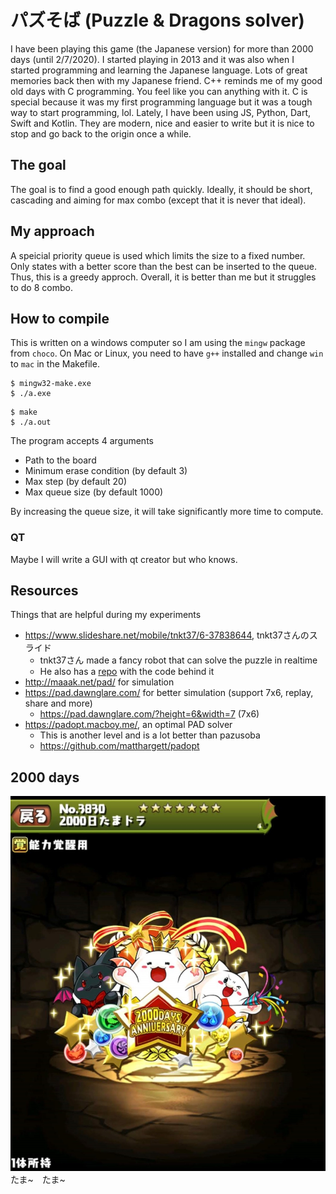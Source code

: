 # パズそば (Puzzle & Dragons solver)
I have been playing this game (the Japanese version) for more than 2000 days (until 2/7/2020). I started playing in 2013 and it was also when I started programming and learning the Japanese language. Lots of great memories back then with my Japanese friend. C++ reminds me of my good old days with C programming. You feel like you can anything with it. C is special because it was my first programming language but it was a tough way to start programming, lol. Lately, I have been using JS, Python, Dart, Swift and Kotlin. They are modern, nice and easier to write but it is nice to stop and go back to the origin once a while. 

## The goal
The goal is to find a good enough path quickly. Ideally, it should be short, cascading and aiming for max combo (except that it is never that ideal). 

## My approach
A speicial priority queue is used which limits the size to a fixed number. Only states with a better score than the best can be inserted to the queue. Thus, this is a greedy approch. Overall, it is better than me but it struggles to do 8 combo.

## How to compile
This is written on a windows computer so I am using the `mingw` package from `choco`. 
On Mac or Linux, you need to have `g++` installed and change `win` to `mac` in the Makefile.
~~~shell
$ mingw32-make.exe
$ ./a.exe
~~~
~~~shell
$ make
$ ./a.out
~~~
The program accepts 4 arguments
- Path to the board
- Minimum erase condition (by default 3)
- Max step (by default 20)
- Max queue size (by default 1000)

By increasing the queue size, it will take significantly more time to compute.

### QT
Maybe I will write a GUI with qt creator but who knows.

## Resources
Things that are helpful during my experiments

- https://www.slideshare.net/mobile/tnkt37/6-37838644, tnkt37さんのスライド
    - tnkt37さん made a fancy robot that can solve the puzzle in realtime
    - He also has a [repo](https://github.com/tnkt37/PuzzDraSolver) with the code behind it
- http://maaak.net/pad/ for simulation
- https://pad.dawnglare.com/ for better simulation (support 7x6, replay, share and more)
    - https://pad.dawnglare.com/?height=6&width=7 (7x6)
- https://padopt.macboy.me/, an optimal PAD solver
    - This is another level and is a lot better than pazusoba
    - https://github.com/matthargett/padopt

## 2000 days
![2000日たまドラ](https://raw.githubusercontent.com/HenryQuan/pazusoba/master/assets/2000.jpg?token=ABTRDFH6WOWXATCBOZXXCGK7BAJ5G)
たま~　たま~
